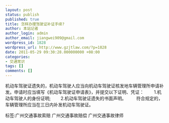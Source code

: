 ```yaml
---
layout: post
status: publish
published: true
title: 怎样办理驾驶证补证手续?
author: 本站记者
author_login: admin
author_email: jiangwei909@gmail.com
wordpress_id: 1828
wordpress_url: http://www.gzjtlaw.com/?p=1828
date: 2011-05-29 09:30:28.000000000 +08:00
categories:
- 交通常识
tags: []
comments: []
---
```

机动车驾驶证遗失的，机动车驾驶人应当向机动车驾驶证核发地车辆管理所申请补发。申请时应当填写《机动车驾驶证申请表》，并提交以下证明、凭证： 　　1.机动车驾驶人的身份证明; 　　2.机动车驾驶证遗失的书面声明。 　　符合规定的，车辆管理所应当在三日内补发机动车驾驶证。 标签:广州交通事故索赔 广州交通事故赔偿 广州交通事故律师
